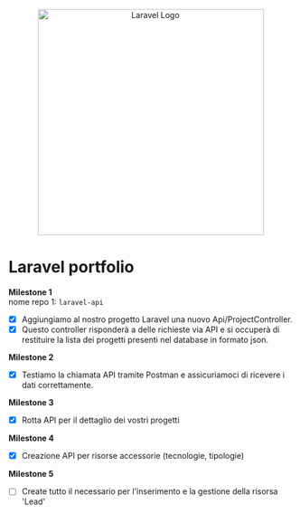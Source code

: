 <p align="center"><a href="https://laravel.com" target="_blank"><img src="https://raw.githubusercontent.com/laravel/art/master/logo-lockup/5%20SVG/2%20CMYK/1%20Full%20Color/laravel-logolockup-cmyk-red.svg" width="400" alt="Laravel Logo"></a></p>

# Laravel portfolio

**Milestone 1**  
nome repo 1: `laravel-api`  
- [x] Aggiungiamo al nostro progetto Laravel una nuovo Api/ProjectController.  
- [x] Questo controller risponderà a delle richieste via API e si occuperà di restituire la lista dei progetti presenti nel database in formato json.

**Milestone 2**    
- [x] Testiamo la chiamata API tramite Postman e assicuriamoci di ricevere i dati correttamente.

**Milestone 3**   
- [x] Rotta API per il dettaglio dei vostri progetti

**Milestone 4**
- [x] Creazione API per risorse accessorie (tecnologie, tipologie)

**Milestone 5**  
- [ ] Create tutto il necessario per l'inserimento e la gestione della risorsa 'Lead'
